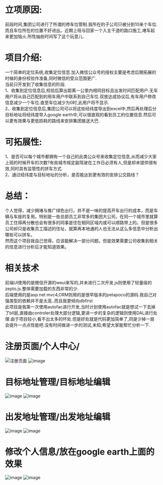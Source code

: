 # 立项原因:
前段时间,集团公司进行了所谓的停车位管制.我所在的子公司只被分到10来个车位.而且车位所在的位置不好进出。近期上班与回家一个入主干道的路口施工,堵车起来更加恼火.所性抽些时间写了这个玩意儿.
# 项目介绍:
一个简单的定位系统,收集定位信息.加入微信公众号的授权主要是考虑后期拓展的时候的身份校验作准备,同时微信的受众范围更广.</br>
当前只开发到了收集信息的阶段.</br>
1、收集到定位信息后,校验后算出距离一公里内相同目标且出发时间匹配用户.无车用户将从自己匹配到的用车用户中联系到自己车位.双放达成协议后,有车用户修改信息减少一个车位.直至车位减少为0时,此用户将不显示.</br>
2、收集到定位信息后,集团公司可以将这些经纬度导出到excel中,然后再处理后分目标地址将经纬度导入google earth中,可以很直观的看到员工的位置信息.然后可以更有效果与更低损耗的路线来安排集团接送大巴.</br>
# 可拓展性:
1、是否可以每个城市都拥有一个自己的此类公众号来收集定位信息,从而减少大家上班的时候开车的次数?有些城市规定副驾驶在工作日必须有人,但是却未提供很有效,同时具有监管性的拼车方式.</br>
2、通过经纬度与目标地址的分析，是否能达到更有效的安排公交路线？</br>
# 总结：
个人觉得，减少拥堵与推广绿色出行。并不是一味的提高开车出行的成本，而是车辆与车座的复用。特别是一些总部员工非常多的集团大公司，在同一个城市里就算员工住得再分散也会有很多的同事是住在相同区域内或可以顺路带上的。但是很多公司却只是收集员工描述的住址，就算再本地通的人也无法从这么多信息中分析出哪些可以拼车。</br>
然而这个项目我自己觉得，应该能解决一部分问题。但是效果需要公司收集到相关的信息进行分析后才能知道效果。
# 相关技术
前端UI使用的是微信开源的weui来写的,并未进行二次开发.js则使用了轻量级的zepto.js.整体需要加载的东西非常的少.</br>
后端使用的是asp.net mvc4,ORM则用的是很早版本的petapoco的源码.我自己对强类型的依赖并不是太高..而且我更倾向dbfirst</br>
此项目是我第一次使用autofac进行开发,当时计划使用autofac就是想试一下去掉了bll层,直接由controler处理大部分逻辑,更进一步的复杂的逻辑则使用DAL进行处理.由于项目较小,看不出太多的坏处.但是好处就是代码更加简单了,同是少掉一层会提升一点点性能吧.没有时间做进一步的测试,未知;希望大家能帮忙分析一下.</br>
# 注册页面/个人中心/
![注册页面](https://raw.githubusercontent.com/lcjyslqyy/-locationproject/master/webimages/7.png)
![image](https://raw.githubusercontent.com/lcjyslqyy/-locationproject/master/webimages/1.png)
# 目标地址管理/目标地址编辑
![image](https://raw.githubusercontent.com/lcjyslqyy/-locationproject/master/webimages/2.png)
![image](https://raw.githubusercontent.com/lcjyslqyy/-locationproject/master/webimages/3.png)
# 出发地址管理/出发地址编辑
![image](https://raw.githubusercontent.com/lcjyslqyy/-locationproject/master/webimages/5.png)
![image](https://raw.githubusercontent.com/lcjyslqyy/-locationproject/master/webimages/6.png)
# 修改个人信息/放在google earth上面的效果
![image](https://raw.githubusercontent.com/lcjyslqyy/-locationproject/master/webimages/4.png)
![image](https://raw.githubusercontent.com/lcjyslqyy/-locationproject/master/webimages/6.png)
